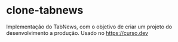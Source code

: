 # clone-tabnews

Implementação do TabNews, com o objetivo de criar um projeto do desenvolvimento a produção. Usado no https://curso.dev
